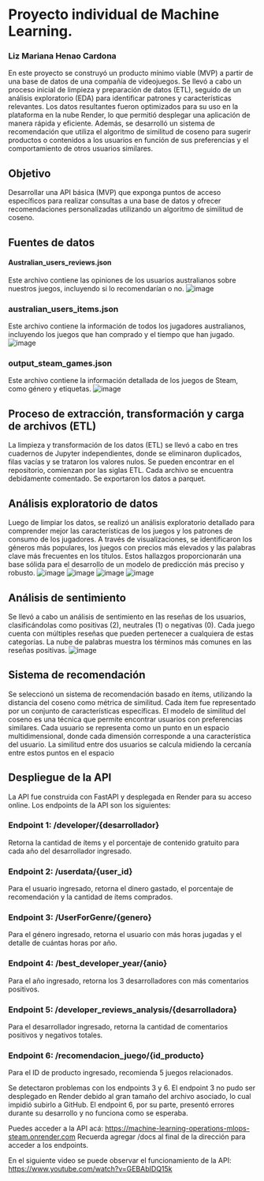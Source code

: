 # Proyecto individual de Machine Learning.
### Liz Mariana Henao Cardona
En este proyecto se construyó un producto mínimo viable (MVP) a partir de una base de datos de una compañía de videojuegos. Se llevó a cabo un proceso inicial de limpieza y preparación de datos (ETL), seguido de un análisis exploratorio (EDA) para identificar patrones y características relevantes. Los datos resultantes fueron optimizados para su uso en la plataforma en la nube Render, lo que permitió desplegar una aplicación de manera rápida y eficiente. Además, se desarrolló un sistema de recomendación que utiliza el algoritmo de similitud de coseno para sugerir productos o contenidos a los usuarios en función de sus preferencias y el comportamiento de otros usuarios similares.
## Objetivo
Desarrollar una API básica (MVP) que exponga puntos de acceso específicos para realizar consultas a una base de datos y ofrecer recomendaciones personalizadas utilizando un algoritmo de similitud de coseno.
## Fuentes de datos
#### Australian_users_reviews.json
Este archivo contiene las opiniones de los usuarios australianos sobre nuestros juegos, incluyendo si lo recomendarían o no.
![image](https://github.com/user-attachments/assets/77de9efa-5d1c-4e50-a44c-68a8d26388d3)
### australian_users_items.json
Este archivo contiene la información de todos los jugadores australianos, incluyendo los juegos que han comprado y el tiempo que han jugado.
![image](https://github.com/user-attachments/assets/ec2301a2-2b5c-409a-843c-8f68bb45ece6)
### output_steam_games.json
Este archivo contiene la información detallada de los juegos de Steam, como género y etiquetas.
![image](https://github.com/user-attachments/assets/808b9221-5084-495a-9372-ca28fbd25316)
## Proceso de extracción, transformación y carga de archivos (ETL)
La limpieza y transformación de los datos (ETL) se llevó a cabo en tres cuadernos de Jupyter independientes, donde se eliminaron duplicados, filas vacías y se trataron los valores nulos.
Se pueden encontrar en el repositorio, comienzan por las siglas ETL. Cada archivo se encuentra debidamente comentado. Se exportaron los datos a parquet.
## Análisis exploratorio de datos
Luego de limpiar los datos, se realizó un análisis exploratorio detallado para comprender mejor las características de los juegos y los patrones de consumo de los jugadores. A través de visualizaciones, se identificaron los géneros más populares, los juegos con precios más elevados y las palabras clave más frecuentes en los títulos. Estos hallazgos proporcionarán una base sólida para el desarrollo de un modelo de predicción más preciso y robusto.
![image](https://github.com/user-attachments/assets/556cad84-a868-4c71-a223-2d9751d5e465)
![image](https://github.com/user-attachments/assets/532918e2-f0c8-4e30-9f06-39cfe54b2404)
![image](https://github.com/user-attachments/assets/a71ed777-0a39-4b9e-a2f5-e7eb017f4f2e)
![image](https://github.com/user-attachments/assets/12827701-f47c-44cf-904e-a2cb1f68d1f2)
## Análisis de sentimiento
Se llevó a cabo un análisis de sentimiento en las reseñas de los usuarios, clasificándolas como positivas (2), neutrales (1) o negativas (0). Cada juego cuenta con múltiples reseñas que pueden pertenecer a cualquiera de estas categorías. La nube de palabras muestra los términos más comunes en las reseñas positivas.
![image](https://github.com/user-attachments/assets/66d49de3-453f-4e78-8f41-8ee946d60da6)
## Sistema de recomendación
Se seleccionó un sistema de recomendación basado en ítems, utilizando la distancia del coseno como métrica de similitud. Cada ítem fue representado por un conjunto de características específicas. El modelo de similitud del coseno es una técnica que permite encontrar usuarios con preferencias similares. Cada usuario se representa como un punto en un espacio multidimensional, donde cada dimensión corresponde a una característica del usuario. La similitud entre dos usuarios se calcula midiendo la cercanía entre estos puntos en el espacio
## Despliegue de la API
La API fue construida con FastAPI y desplegada en Render para su acceso online.
Los endpoints de la API son los siguientes:
### Endpoint 1: /developer/{desarrollador}
Retorna la cantidad de ítems y el porcentaje de contenido gratuito para cada año del desarrollador ingresado.
### Endpoint 2: /userdata/{user_id}
Para el usuario ingresado, retorna el dinero gastado, el porcentaje de recomendación y la cantidad de ítems comprados.
### Endpoint 3: /UserForGenre/{genero}
Para el género ingresado, retorna el usuario con más horas jugadas y el detalle de cuántas horas por año.
### Endpoint 4: /best_developer_year/{anio}
Para el año ingresado, retorna los 3 desarrolladores con más comentarios positivos.
### Endpoint 5: /developer_reviews_analysis/{desarrolladora}
Para el desarrollador ingresado, retorna la cantidad de comentarios positivos y negativos totales.
### Endpoint 6: /recomendacion_juego/{id_producto}
Para el ID de producto ingresado, recomienda 5 juegos relacionados.

Se detectaron problemas con los endpoints 3 y 6. El endpoint 3 no pudo ser desplegado en Render debido al gran tamaño del archivo asociado, lo cual impidió subirlo a GitHub. El endpoint 6, por su parte, presentó errores durante su desarrollo y no funciona como se esperaba.

Puedes acceder a la API acá: https://machine-learning-operations-mlops-steam.onrender.com Recuerda agregar /docs al final de la dirección para acceder a los endpoints.

En el siguiente video se puede observar el funcionamiento de la API: https://www.youtube.com/watch?v=GEBAbIDQ15k 



